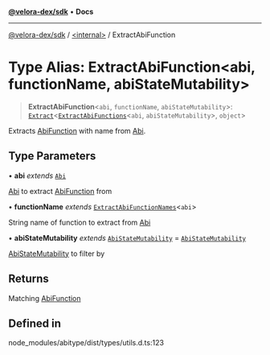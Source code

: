 [**@velora-dex/sdk**](../../README.md) • **Docs**

***

[@velora-dex/sdk](../../globals.md) / [\<internal\>](../README.md) / ExtractAbiFunction

# Type Alias: ExtractAbiFunction\<abi, functionName, abiStateMutability\>

> **ExtractAbiFunction**\<`abi`, `functionName`, `abiStateMutability`\>: [`Extract`](Extract.md)\<[`ExtractAbiFunctions`](ExtractAbiFunctions.md)\<`abi`, `abiStateMutability`\>, `object`\>

Extracts [AbiFunction](AbiFunction.md) with name from [Abi](Abi.md).

## Type Parameters

• **abi** *extends* [`Abi`](Abi.md)

[Abi](Abi.md) to extract [AbiFunction](AbiFunction.md) from

• **functionName** *extends* [`ExtractAbiFunctionNames`](ExtractAbiFunctionNames.md)\<`abi`\>

String name of function to extract from [Abi](Abi.md)

• **abiStateMutability** *extends* [`AbiStateMutability`](AbiStateMutability.md) = [`AbiStateMutability`](AbiStateMutability.md)

[AbiStateMutability](AbiStateMutability.md) to filter by

## Returns

Matching [AbiFunction](AbiFunction.md)

## Defined in

node\_modules/abitype/dist/types/utils.d.ts:123
